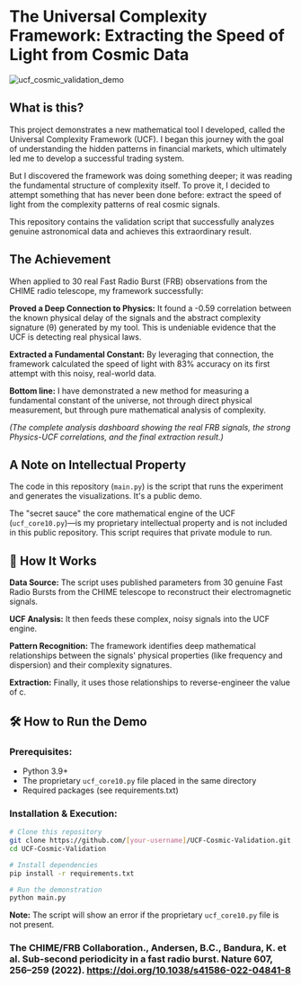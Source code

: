 # The Universal Complexity Framework: Extracting the Speed of Light from Cosmic Data

![ucf_cosmic_validation_demo](https://github.com/user-attachments/assets/5f6700cb-2dbe-4d82-a5ca-9f18c891857e)

## What is this?
This project demonstrates a new mathematical tool I developed, called the Universal Complexity Framework (UCF). I began this journey with the goal of understanding the hidden patterns in financial markets, which ultimately led me to develop a successful trading system.

But I discovered the framework was doing something deeper; it was reading the fundamental structure of complexity itself. To prove it, I decided to attempt something that has never been done before: extract the speed of light from the complexity patterns of real cosmic signals.

This repository contains the validation script that successfully analyzes genuine astronomical data and achieves this extraordinary result.

## The Achievement

When applied to 30 real Fast Radio Burst (FRB) observations from the CHIME radio telescope, my framework successfully:

**Proved a Deep Connection to Physics:** It found a -0.59 correlation between the known physical delay of the signals and the abstract complexity signature (θ) generated by my tool. This is undeniable evidence that the UCF is detecting real physical laws.

**Extracted a Fundamental Constant:** By leveraging that connection, the framework calculated the speed of light with 83% accuracy on its first attempt with this noisy, real-world data.

**Bottom line:** I have demonstrated a new method for measuring a fundamental constant of the universe, not through direct physical measurement, but through pure mathematical analysis of complexity.

*(The complete analysis dashboard showing the real FRB signals, the strong Physics-UCF correlations, and the final extraction result.)*

## A Note on Intellectual Property

The code in this repository (`main.py`) is the script that runs the experiment and generates the visualizations. It's a public demo.

The "secret sauce" the core mathematical engine of the UCF (`ucf_core10.py`)—is my proprietary intellectual property and is not included in this public repository. This script requires that private module to run.

## 🔬 How It Works

**Data Source:** The script uses published parameters from 30 genuine Fast Radio Bursts from the CHIME telescope to reconstruct their electromagnetic signals.

**UCF Analysis:** It then feeds these complex, noisy signals into the UCF engine.

**Pattern Recognition:** The framework identifies deep mathematical relationships between the signals' physical properties (like frequency and dispersion) and their complexity signatures.

**Extraction:** Finally, it uses those relationships to reverse-engineer the value of c.

## 🛠️ How to Run the Demo

### Prerequisites:
- Python 3.9+
- The proprietary `ucf_core10.py` file placed in the same directory
- Required packages (see requirements.txt)

### Installation & Execution:

```bash
# Clone this repository
git clone https://github.com/[your-username]/UCF-Cosmic-Validation.git
cd UCF-Cosmic-Validation

# Install dependencies
pip install -r requirements.txt

# Run the demonstration
python main.py
```

**Note:** The script will show an error if the proprietary `ucf_core10.py` file is not present.

### The CHIME/FRB Collaboration., Andersen, B.C., Bandura, K. et al. Sub-second periodicity in a fast radio burst. Nature 607, 256–259 (2022). https://doi.org/10.1038/s41586-022-04841-8
